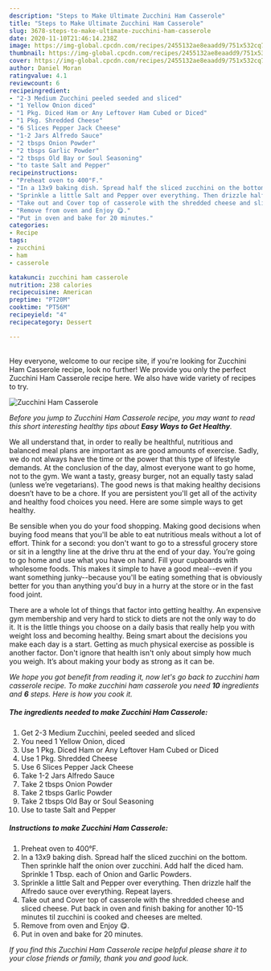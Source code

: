 ```yaml
---
description: "Steps to Make Ultimate Zucchini Ham Casserole"
title: "Steps to Make Ultimate Zucchini Ham Casserole"
slug: 3678-steps-to-make-ultimate-zucchini-ham-casserole
date: 2020-11-10T21:46:14.238Z
image: https://img-global.cpcdn.com/recipes/2455132ae8eaadd9/751x532cq70/zucchini-ham-casserole-recipe-main-photo.jpg
thumbnail: https://img-global.cpcdn.com/recipes/2455132ae8eaadd9/751x532cq70/zucchini-ham-casserole-recipe-main-photo.jpg
cover: https://img-global.cpcdn.com/recipes/2455132ae8eaadd9/751x532cq70/zucchini-ham-casserole-recipe-main-photo.jpg
author: Daniel Moran
ratingvalue: 4.1
reviewcount: 6
recipeingredient:
- "2-3 Medium Zucchini peeled seeded and sliced"
- "1 Yellow Onion diced"
- "1 Pkg. Diced Ham or Any Leftover Ham Cubed or Diced"
- "1 Pkg. Shredded Cheese"
- "6 Slices Pepper Jack Cheese"
- "1-2 Jars Alfredo Sauce"
- "2 tbsps Onion Powder"
- "2 tbsps Garlic Powder"
- "2 tbsps Old Bay or Soul Seasoning"
- "to taste Salt and Pepper"
recipeinstructions:
- "Preheat oven to 400°F."
- "In a 13x9 baking dish. Spread half the sliced zucchini on the bottom. Then sprinkle half the onion over zucchini. Add half the diced ham. Sprinkle 1 Tbsp. each of Onion and Garlic Powders."
- "Sprinkle a little Salt and Pepper over everything. Then drizzle half the Alfredo sauce over everything. Repeat layers."
- "Take out and Cover top of casserole with the shredded cheese and sliced cheese. Put back in oven and finish baking for another 10-15 minutes til zucchini is cooked and cheeses are melted."
- "Remove from oven and Enjoy 😋."
- "Put in oven and bake for 20 minutes."
categories:
- Recipe
tags:
- zucchini
- ham
- casserole

katakunci: zucchini ham casserole 
nutrition: 238 calories
recipecuisine: American
preptime: "PT20M"
cooktime: "PT56M"
recipeyield: "4"
recipecategory: Dessert

---
```

<br>
Hey everyone, welcome to our recipe site, if you're looking for Zucchini Ham Casserole recipe, look no further! We provide you only the perfect Zucchini Ham Casserole recipe here. We also have wide variety of recipes to try.
<br>


![Zucchini Ham Casserole](https://img-global.cpcdn.com/recipes/2455132ae8eaadd9/751x532cq70/zucchini-ham-casserole-recipe-main-photo.jpg)

<i>Before you jump to Zucchini Ham Casserole recipe, you may want to read this short interesting healthy tips about <strong>Easy Ways to Get Healthy</strong>.</i>

We all understand that, in order to really be healthful, nutritious and balanced meal plans are important as are good amounts of exercise. Sadly, we do not always have the time or the power that this type of lifestyle demands. At the conclusion of the day, almost everyone want to go home, not to the gym. We want a tasty, greasy burger, not an equally tasty salad (unless we’re vegetarians). The good news is that making healthy decisions doesn’t have to be a chore. If you are persistent you'll get all of the activity and healthy food choices you need. Here are some simple ways to get healthy.

Be sensible when you do your food shopping. Making good decisions when buying food means that you'll be able to eat nutritious meals without a lot of effort. Think for a second: you don't want to go to a stressful grocery store or sit in a lengthy line at the drive thru at the end of your day. You’re going to go home and use what you have on hand. Fill your cupboards with wholesome foods. This makes it simple to have a good meal--even if you want something junky--because you'll be eating something that is obviously better for you than anything you'd buy in a hurry at the store or in the fast food joint.

There are a whole lot of things that factor into getting healthy. An expensive gym membership and very hard to stick to diets are not the only way to do it. It is the little things you choose on a daily basis that really help you with weight loss and becoming healthy. Being smart about the decisions you make each day is a start. Getting as much physical exercise as possible is another factor. Don't ignore that health isn't only about simply how much you weigh. It’s about making your body as strong as it can be. 


<i>We hope you got benefit from reading it, now let's go back to zucchini ham casserole recipe. To make zucchini ham casserole you need <strong>10</strong> ingredients and <strong>6</strong> steps. Here is how you cook it.
</i>

##### The ingredients needed to make Zucchini Ham Casserole:

1. Get 2-3 Medium Zucchini, peeled seeded and sliced
1. You need 1 Yellow Onion, diced
1. Use 1 Pkg. Diced Ham or Any Leftover Ham Cubed or Diced
1. Use 1 Pkg. Shredded Cheese
1. Use 6 Slices Pepper Jack Cheese
1. Take 1-2 Jars Alfredo Sauce
1. Take 2 tbsps Onion Powder
1. Take 2 tbsps Garlic Powder
1. Take 2 tbsps Old Bay or Soul Seasoning
1. Use to taste Salt and Pepper


##### Instructions to make Zucchini Ham Casserole:

1. Preheat oven to 400°F.
1. In a 13x9 baking dish. Spread half the sliced zucchini on the bottom. Then sprinkle half the onion over zucchini. Add half the diced ham. Sprinkle 1 Tbsp. each of Onion and Garlic Powders.
1. Sprinkle a little Salt and Pepper over everything. Then drizzle half the Alfredo sauce over everything. Repeat layers.
1. Take out and Cover top of casserole with the shredded cheese and sliced cheese. Put back in oven and finish baking for another 10-15 minutes til zucchini is cooked and cheeses are melted.
1. Remove from oven and Enjoy 😋.
1. Put in oven and bake for 20 minutes.


<i>If you find this Zucchini Ham Casserole recipe helpful please share it to your close friends or family, thank you and good luck.</i>
